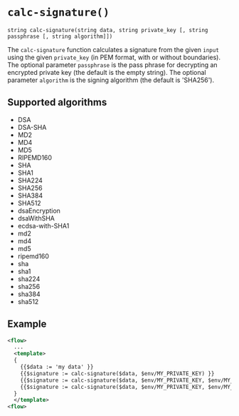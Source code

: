# `calc-signature()`

```
string calc-signature(string data, string private_key [, string passphrase [, string algorithm]])
```

The `calc-signature` function calculates a signature from the given `input` using the given `private_key` (in PEM format, with or without boundaries).
The optional parameter `passphrase` is the pass phrase for decrypting an encrypted private key (the default is the empty string).
The optional parameter `algorithm` is the signing algorithm (the default is 'SHA256').

## Supported algorithms

* DSA
* DSA-SHA
* MD2
* MD4
* MD5
* RIPEMD160
* SHA
* SHA1
* SHA224
* SHA256
* SHA384
* SHA512
* dsaEncryption
* dsaWithSHA
* ecdsa-with-SHA1
* md2
* md4
* md5
* ripemd160
* sha
* sha1
* sha224
* sha256
* sha384
* sha512

## Example

```xml
<flow>
  ...
  <template>
  {
    {{$data := 'my data' }}
    {{$signature := calc-signature($data, $env/MY_PRIVATE_KEY) }}
    {{$signature := calc-signature($data, $env/MY_PRIVATE_KEY, $env/MY_PASSPHRASE) }}
    {{$signature := calc-signature($data, $env/MY_PRIVATE_KEY, $env/MY_PASSPHRASE, 'SHA256') }}
  }
  </template>
<flow>
```
